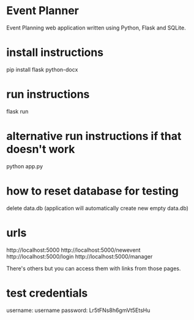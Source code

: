 # Event Planner

Event Planning web application written using Python, Flask and SQLite.

# install instructions

pip install flask python-docx

# run instructions

flask run

# alternative run instructions if that doesn't work

python app.py

# how to reset database for testing

delete data.db (application will automatically create new empty data.db)

# urls

http://localhost:5000
http://localhost:5000/newevent
http://localhost:5000/login
http://localhost:5000/manager

There's others but you can access them with links from those pages.

# test credentials

username: username
password: Lr5tFNs8h6gmVt5EtsHu
